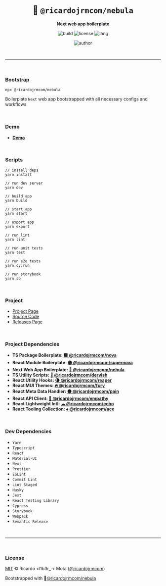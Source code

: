 <div align="center">

# 🌌 `@ricardojrmcom/nebula`

<b>Next web app boilerplate</b>

![build](https://img.shields.io/github/workflow/status/ricardojrmcom/nebula/Continuous%20Integration?style=for-the-badge)
![license](https://img.shields.io/github/license/ricardojrmcom/nebula?style=for-the-badge)
![lang](https://img.shields.io/github/languages/top/ricardojrmcom/nebula?style=for-the-badge)

![author](<https://img.shields.io/badge/Author-Ricardo%20%3Cl1b3r__--%3E%20Mota%20(%40ricardojrmcom)-orange?style=for-the-badge>)

</div>

<br />

---

<br />

### <b>Bootstrap</b>

```tsx
npx @ricardojrmcom/nebula
```

Boilerplate `Next` web app bootstrapped with all necessary configs and workflows

<br />

### <b>Demo</b>

- <b>[Demo](https://nebula-ricardojrmcom.vercel.app/)</b>

<br />

### <b>Scripts</b>

```tsx
// install deps
yarn install

// run dev server
yarn dev

// build app
yarn build

// start app
yarn start

// export app
yarn export

// run lint
yarn lint

// run unit tests
yarn test

// run e2e tests
yarn cy:run

// run storybook
yarn sb
```

<br />

### <b>Project</b>

- [Project Page](https://l1b3r.notion.site/nebula-170cf8da5d77413cbff167bc0ba63444)
- [Source Code](https://github.com/ricardojrmcom/nebula)
- [Releases Page](https://github.com/ricardojrmcom/nebula/releases)

<br />

### <b>Project Dependencies</b>

- <b>TS Package Boilerplate: [🟪 @ricardojrmcom/nova](https://github.com/ricardojrmcom/nova)</b>
- <b>React Module Boilerplate: [🟣 @ricardojrmcom/supernova](https://github.com/ricardojrmcom/supernova)</b>
- <b>Next Web App Boilerplate: [🌌 @ricardojrmcom/nebula](https://github.com/ricardojrmcom/nebula)</b>
- <b>TS Utility Scripts: [🌙 @ricardojrmcom/dervish](https://github.com/ricardojrmcom/dervish)</b>
- <b>React Utility Hooks: [🌘 @ricardojrmcom/reaper](https://github.com/ricardojrmcom/reaper)</b>
- <b>React MUI Themes: [🔥 @ricardojrmcom/fury](https://github.com/ricardojrmcom/fury)</b>
- <b>React Meta Data Handler: [⚫ @ricardojrmcom/pain](https://github.com/ricardojrmcom/pain)</b>
- <b>React API Client: [🌸 @ricardojrmcom/empathy](https://github.com/ricardojrmcom/empathy)</b>
- <b>React Lightweight Intl: [☁ @ricardojrmcom/echo](https://github.com/ricardojrmcom/echo)</b>
- <b>React Tooling Collection: [♠ @ricardojrmcom/ace](https://github.com/ricardojrmcom/ace)</b>

<br />

### <b>Dev Dependencies</b>

- `Yarn`
- `Typescript`
- `React`
- `Material-UI`
- `Next`
- `Prettier`
- `ESLint`
- `Commit Lint`
- `Lint Staged`
- `Husky`
- `Jest`
- `React Testing Library`
- `Cypress`
- `Storybook`
- `Webpack`
- `Semantic Release`

<br />

---

<br />

### <b>License</b>

[MIT](https://github.com/ricardojrmcom/nebula/blob/main/LICENSE) © Ricardo <l1b3r\_-> Mota ([@ricardojrmcom](https://github.com/ricardojrmcom))

Bootstrapped with 🌌[@ricardojrmcom/nebula](https://github.com/ricardojrmcom/nebula)

<br />
